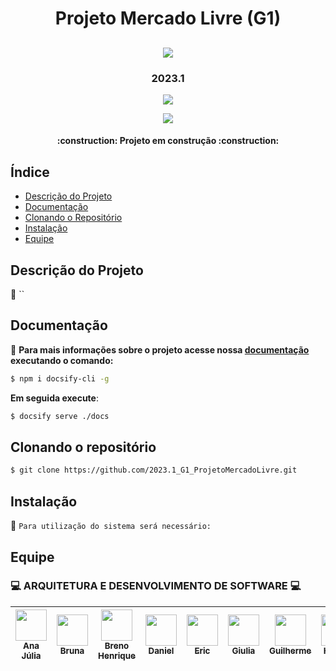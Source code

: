 
<h1 align="center"> Projeto Mercado Livre (G1) </h1>
<h2 align="center"> 
<img src="https://user-images.githubusercontent.com/54143767/229196730-36ac8907-5e5f-4753-9500-5c9e78832876.gif"/>
</h2>

<h3 align="center"> 2023.1 </h3>
<p align="center">
<img src="http://img.shields.io/static/v1?label=STATUS&message=PROCESSING&color=GREEN&style=for-the-badge"/>
</p>

<p align="center">
<img src="https://img.shields.io/github/stars/camilafernanda?style=social"/>
</p>

<h4 align="center"> 
    :construction:  Projeto em construção  :construction:
</h4>

## Índice 

* [Descrição do Projeto](#descrição-do-projeto)
* [Documentação](#documentação)
* [Clonando o Repositório](#clonando-o-repositório)
* [Instalação](#instalação)
* [Equipe](#equipe)

## Descrição do Projeto

:pushpin: `` 

## Documentação
:open_file_folder: **Para mais informações sobre o projeto acesse nossa <a href="https://unbarqdsw2023-1.github.io/2023.1_G1_ProjetoMercadoLivre/#/">documentação</a> executando o comando:**

```bash
$ npm i docsify-cli -g
```

**Em seguida execute**: 

```bash
$ docsify serve ./docs
```


## Clonando o repositório
```bash
$ git clone https://github.com/2023.1_G1_ProjetoMercadoLivre.git
```
<!-- ### Executando o projeto -->

## Instalação
:page_facing_up: `Para utilização do sistema será necessário: `


## Equipe

### :computer: ARQUITETURA E DESENVOLVIMENTO DE SOFTWARE :computer:
| [<img src="https://avatars.githubusercontent.com/u/70165772?v=4" width=50><br><sub>Ana Júlia</sub>](https://github.com/aluzianobriceno) | [<img src="https://avatars.githubusercontent.com/u/83987201?v=4" width=50><br><sub>Bruna</sub>](https://github.com/libruna) | [<img src="https://avatars.githubusercontent.com/u/81342329?v=4" width=50><br><sub>Breno Henrique</sub>](https://github.com/bhsouza) | [<img src="https://avatars.githubusercontent.com/u/71887425?v=4" width=50><br><sub>Daniel</sub>](https://github.com/DanRocha18 ) | [<img src="https://avatars.githubusercontent.com/u/48565496?v=4" width=50><br><sub>Eric</sub>](https://github.com/Eric-chagas ) | [<img src="https://avatars.githubusercontent.com/u/54143767?v=4" width=50><br><sub>Giulia</sub>](https://github.com/alcantaragiubs) | [<img src="https://avatars.githubusercontent.com/u/71887345?v=4" width=50><br><sub>Guilherme</sub>](https://github.com/GuiDib) | [<img src="https://avatars.githubusercontent.com/u/78388335?v=4" width=50><br><sub>Helder</sub>](https://github.com/F1reFinger) | [<img src="https://avatars.githubusercontent.com/u/69825746?v=4" width=50><br><sub>Ingrid</sub>](https://github.com/IngridSCarvalho) | [<img src="https://avatars.githubusercontent.com/u/78378116?v=4" width=50><br><sub>Julio</sub>](https://github.com/Julio-eng) | [<img src="https://avatars.githubusercontent.com/u/88208512?v=4" width=50><br><sub>Wengel</sub>](https://github.com/Wengel-Rodrigues)| 
| :---: | :---: | :---: | :---: | :---: | :---: | :---: | :---: | :---: | :---: | :---: | 
